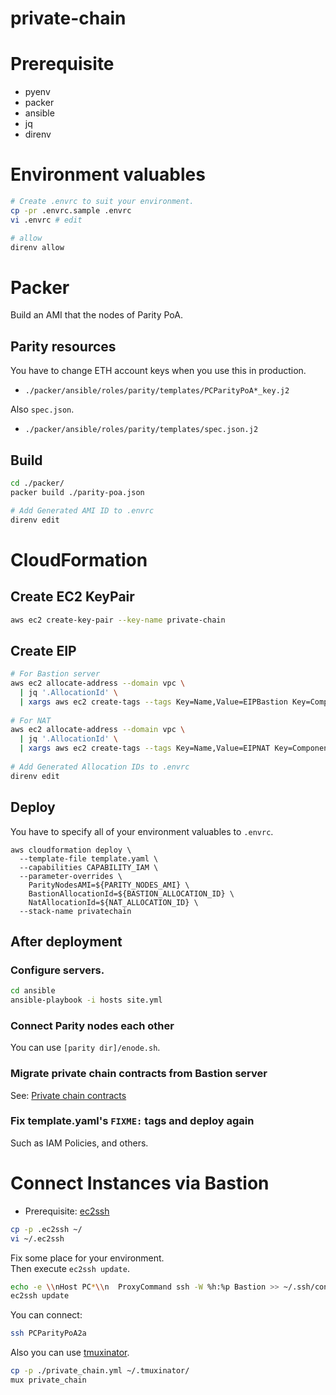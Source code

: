 # private-chain

# Prerequisite
- pyenv
- packer
- ansible
- jq
- direnv

# Environment valuables

```bash
# Create .envrc to suit your environment.
cp -pr .envrc.sample .envrc
vi .envrc # edit

# allow
direnv allow
```

# Packer
Build an AMI that the nodes of Parity PoA.  

## Parity resources
You have to change ETH account keys when you use this in production.
- `./packer/ansible/roles/parity/templates/PCParityPoA*_key.j2`

Also `spec.json`.
- `./packer/ansible/roles/parity/templates/spec.json.j2`

## Build
```bash
cd ./packer/
packer build ./parity-poa.json

# Add Generated AMI ID to .envrc
direnv edit
```

# CloudFormation


## Create EC2 KeyPair
```bash
aws ec2 create-key-pair --key-name private-chain
```

## Create EIP
```bash
# For Bastion server
aws ec2 allocate-address --domain vpc \
  | jq '.AllocationId' \
  | xargs aws ec2 create-tags --tags Key=Name,Value=EIPBastion Key=Component,Value=PrivateChain --resources
  
# For NAT
aws ec2 allocate-address --domain vpc \
  | jq '.AllocationId' \
  | xargs aws ec2 create-tags --tags Key=Name,Value=EIPNAT Key=Component,Value=PrivateChain --resources  
  
# Add Generated Allocation IDs to .envrc
direnv edit  
```

## Deploy
You have to specify all of your environment valuables to `.envrc`.

```bash;
aws cloudformation deploy \
  --template-file template.yaml \
  --capabilities CAPABILITY_IAM \
  --parameter-overrides \
    ParityNodesAMI=${PARITY_NODES_AMI} \
    BastionAllocationId=${BASTION_ALLOCATION_ID} \
    NatAllocationId=${NAT_ALLOCATION_ID} \
  --stack-name privatechain
```

## After deployment

### Configure servers.
```bash
cd ansible
ansible-playbook -i hosts site.yml
```

### Connect Parity nodes each other
You can use `[parity dir]/enode.sh`.


### Migrate private chain contracts from Bastion server
See: [Private chain contracts](https://github.com/AlisProject/private-chain-contracts)

### Fix template.yaml's `FIXME:` tags and deploy again
Such as IAM Policies, and others.

# Connect Instances via Bastion
- Prerequisite: [ec2ssh](https://github.com/mirakui/ec2ssh) 

```bash
cp -p .ec2ssh ~/
vi ~/.ec2ssh
```

Fix some place for your environment.  
Then execute `ec2ssh update`.

```bash
echo -e \\nHost PC*\\n  ProxyCommand ssh -W %h:%p Bastion >> ~/.ssh/config 
ec2ssh update
```

You can connect:

```bash
ssh PCParityPoA2a
```

Also you can use [tmuxinator](https://github.com/tmuxinator/tmuxinator).
```bash
cp -p ./private_chain.yml ~/.tmuxinator/
mux private_chain
```
